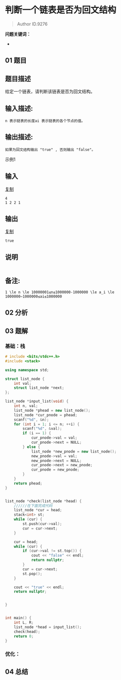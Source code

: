 # 判断一个链表是否为回文结构
> Author ID.9276 

**问题关键词：**

- 

## 01 题目

## 题目描述

给定一个链表，请判断该链表是否为回文结构。

## 输入描述:

```
n 表示链表的长度ai 表示链表的各个节点的值。
```

## 输出描述:

```
如果为回文结构输出 "true" , 否则输出 "false"。
```

示例1

## 输入

[复制](javascript:void(0);)

```
4
1 2 2 1
```

## 输出

[复制](javascript:void(0);)

```
true
```

## 说明

```

```

## 备注:

```
1 \le n \le 10000001≤n≤1000000-1000000 \le a_i \le 1000000−1000000≤ai≤1000000
```

## 02 分析



## 03 题解

### 基础：栈

```c++
# include <bits/stdc++.h>
#include <stack>

using namespace std;

struct list_node {
    int val;
    struct list_node *next;
};

list_node *input_list(void) {
    int n, val;
    list_node *phead = new list_node();
    list_node *cur_pnode = phead;
    scanf("%d", &n);
    for (int i = 1; i <= n; ++i) {
        scanf("%d", &val);
        if (i == 1) {
            cur_pnode->val = val;
            cur_pnode->next = NULL;
        } else {
            list_node *new_pnode = new list_node();
            new_pnode->val = val;
            new_pnode->next = NULL;
            cur_pnode->next = new_pnode;
            cur_pnode = new_pnode;
        }
    }
    return phead;
}


list_node *check(list_node *head) {
    //////在下面完成代码
    list_node *cur = head;
    stack<int> st;
    while (cur) {
        st.push(cur->val);
        cur = cur->next;
    }

    cur = head;
    while (cur) {
        if (cur->val != st.top()) {
            cout << "false" << endl;
            return nullptr;
        }
        cur = cur->next;
        st.pop();
    }

    cout << "true" << endl;
    return nullptr;


}


int main() {
    int L, R;
    list_node *head = input_list();
    check(head);
    return 0;
}
```



### 优化：



## 04 总结

